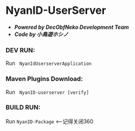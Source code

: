 # NyanID-UserServer
- ***Powered by DecObfNeko Development Team***
- ***Code by 小鳥遊ホシノ***

### DEV RUN:
Run ` NyanIdUserserverApplication`

### Maven Plugins Download:
Run ` NyanID-userserver [verify]`

### BUILD RUN:
Run `NyanID-Package`  <--记得关闭360



